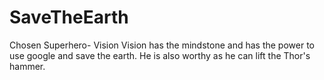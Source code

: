 # SaveTheEarth
Chosen Superhero- Vision
Vision has the mindstone and has the power to use google and save the earth. He is also worthy as he can lift the Thor's hammer.
